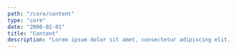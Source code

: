 ```yaml
---
path: "/core/content"
type: "core"
date: "2000-02-01"
title: "Content"
description: "Lorem ipsum dolor sit amet, consectetur adipiscing elit. Nunc tempus laoreet leo sit amet iaculis."
---
```

